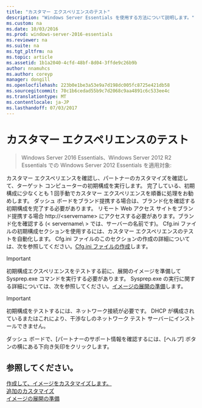 ```yaml
---
title: "カスタマー エクスペリエンスのテスト"
description: "Windows Server Essentials を使用する方法について説明します。"
ms.custom: na
ms.date: 10/03/2016
ms.prod: windows-server-2016-essentials
ms.reviewer: na
ms.suite: na
ms.tgt_pltfrm: na
ms.topic: article
ms.assetid: 1b1a2040-4cfd-48bf-8d04-3ffde9c26b9b
author: nnamuhcs
ms.author: coreyp
manager: dongill
ms.openlocfilehash: 223b0e1be3a53e9a7d198dc005fc8725e421db58
ms.sourcegitcommit: 70c1b6cedad55b9c7d2068c9aa4891c6c533ee4c
ms.translationtype: MT
ms.contentlocale: ja-JP
ms.lasthandoff: 07/03/2017
---
```

# <a name="testing-the-customer-experience"></a>カスタマー エクスペリエンスのテスト

>Windows Server 2016 Essentials、Windows Server 2012 R2 Essentials での Windows Server 2012 Essentials を適用対象:

カスタマー エクスペリエンスを確認し、パートナーのカスタマイズを確認して、ターゲット コンピューターの初期構成を実行します。 完了している、初期構成に少なくとも 1 回手動でカスタマー エクスペリエンスを順番に処理をお勧めします。 ダッシュ ボードをブランド提携する場合は、ブランド化を確認する初期構成を完了する必要があります。 リモート Web アクセス サイトをブランド提携する場合 http://<servername\> にアクセスする必要があります。ブランド化を確認する (< servername\ > では、サーバーの名前です)。 Cfg.ini ファイルの初期構成セクションを使用するには、カスタマー エクスペリエンスのテストを自動化します。 Cfg.ini ファイルのこのセクションの作成の詳細については、次を参照してください。[Cfg.ini ファイルの作成](Create-the-Cfg.ini-File.md)します。  
  
> [!IMPORTANT]
>  初期構成エクスペリエンスをテストする前に、展開のイメージを準備して Sysprep.exe コマンドを実行する必要があります。 Sysprep.exe の実行に関する詳細については、次を参照してください。[イメージの展開の準備](Preparing-the-Image-for-Deployment.md)します。  
  
> [!IMPORTANT]
>  初期構成をテストするには、ネットワーク接続が必要です。 DHCP が構成されているまたはこれにより、干渉なしのネットワーク テスト サーバーにインストールできません。  
  
 ダッシュ ボードで、[パートナーのサポート情報を確認するには、[ヘルプ] ボタンの横にある下向き矢印をクリックします。  
  
## <a name="see-also"></a>参照してください。  
 [作成して、イメージをカスタマイズします。](Creating-and-Customizing-the-Image.md)   
 [追加のカスタマイズ](Additional-Customizations.md)   
 [イメージの展開の準備](Preparing-the-Image-for-Deployment.md)